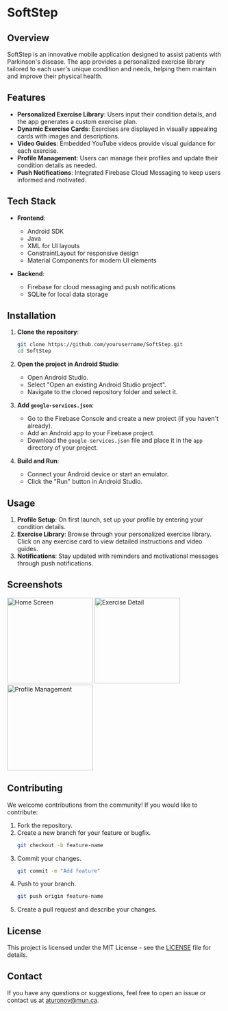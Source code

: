 # SoftStep

## Overview

SoftStep is an innovative mobile application designed to assist patients with Parkinson's disease. The app provides a personalized exercise library tailored to each user's unique condition and needs, helping them maintain and improve their physical health.

## Features

- **Personalized Exercise Library**: Users input their condition details, and the app generates a custom exercise plan.
- **Dynamic Exercise Cards**: Exercises are displayed in visually appealing cards with images and descriptions.
- **Video Guides**: Embedded YouTube videos provide visual guidance for each exercise.
- **Profile Management**: Users can manage their profiles and update their condition details as needed.
- **Push Notifications**: Integrated Firebase Cloud Messaging to keep users informed and motivated.

## Tech Stack

- **Frontend**:
  - Android SDK
  - Java
  - XML for UI layouts
  - ConstraintLayout for responsive design
  - Material Components for modern UI elements
  
- **Backend**:
  - Firebase for cloud messaging and push notifications
  - SQLite for local data storage

## Installation

1. **Clone the repository**:
    ```bash
    git clone https://github.com/yourusername/SoftStep.git
    cd SoftStep
    ```

2. **Open the project in Android Studio**:
    - Open Android Studio.
    - Select "Open an existing Android Studio project".
    - Navigate to the cloned repository folder and select it.

3. **Add `google-services.json`**:
    - Go to the Firebase Console and create a new project (if you haven't already).
    - Add an Android app to your Firebase project.
    - Download the `google-services.json` file and place it in the `app` directory of your project.

4. **Build and Run**:
    - Connect your Android device or start an emulator.
    - Click the "Run" button in Android Studio.

## Usage

1. **Profile Setup**: On first launch, set up your profile by entering your condition details.
2. **Exercise Library**: Browse through your personalized exercise library. Click on any exercise card to view detailed instructions and video guides.
3. **Notifications**: Stay updated with reminders and motivational messages through push notifications.

## Screenshots
<img src="https://github.com/AbdulTur/SoftStep/assets/126967845/7809d711-2624-404c-a2e5-bee468e6d240" alt="Home Screen" width="200"/>
<img src="https://github.com/AbdulTur/SoftStep/assets/126967845/a833ab60-a797-4505-97aa-cf298e9fa46e" alt="Exercise Detail" width="200"/>
<img src="https://github.com/AbdulTur/SoftStep/assets/126967845/0fa62826-0e9e-4ca0-8e5a-1f0a2bc75e1a" alt="Profile Management" width="200"/>




## Contributing

We welcome contributions from the community! If you would like to contribute:

1. Fork the repository.
2. Create a new branch for your feature or bugfix.
    ```bash
    git checkout -b feature-name
    ```
3. Commit your changes.
    ```bash
    git commit -m "Add feature"
    ```
4. Push to your branch.
    ```bash
    git push origin feature-name
    ```
5. Create a pull request and describe your changes.

## License

This project is licensed under the MIT License - see the [LICENSE](LICENSE) file for details.

## Contact

If you have any questions or suggestions, feel free to open an issue or contact us at [aturonov@mun.ca](mailto:aturonov@mun.ca).

